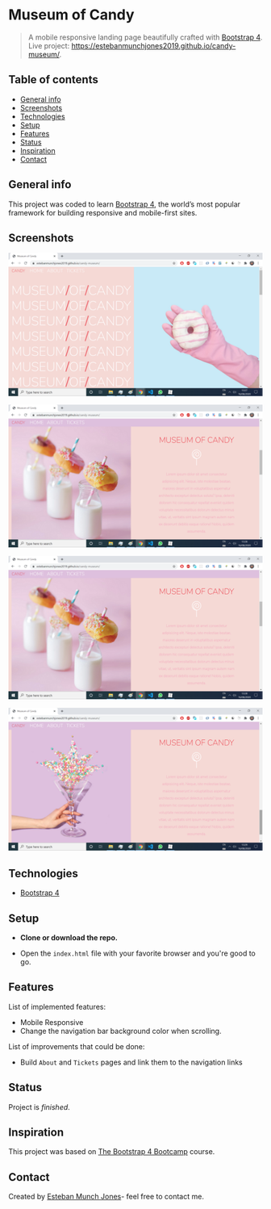 # Museum of Candy
> A mobile responsive landing page beautifully crafted with [Bootstrap 4](https://getbootstrap.com/docs/4.0/getting-started/introduction/). Live project: https://estebanmunchjones2019.github.io/candy-museum/.



## Table of contents

* [General info](#general-info)
* [Screenshots](#screenshots)
* [Technologies](#technologies)
* [Setup](#setup)
* [Features](#features)
* [Status](#status)
* [Inspiration](#inspiration)
* [Contact](#contact)



## General info

This project was coded to learn [Bootstrap 4](https://getbootstrap.com/docs/4.0/getting-started/introduction/),  the world’s most popular framework for building responsive and mobile-first sites.



## Screenshots



![home-screen](imgs/readme/image01.png)

![home-screen](imgs/readme/image02.png)

![home-screen](imgs//readme/image03.png)

![home-screen](imgs//readme/image04.png)



## Technologies

*  [Bootstrap 4](https://getbootstrap.com/docs/4.0/getting-started/introduction/)



## Setup

* **Clone or download the repo.**

* Open the `index.html` file with your favorite browser and you're good to go.

  

## Features
List of implemented features:
* Mobile Responsive
* Change the navigation bar background color when scrolling.

List of improvements that could be done:

* Build  `About` and `Tickets` pages and link them to the navigation links

## Status
Project is _finished_. 



## Inspiration

This project was based on [The Bootstrap 4 Bootcamp](https://www.udemy.com/course/bootstrap-4-bootcamp/) course.



## Contact

Created by [Esteban Munch Jones](https://www.linkedin.com/in/estebanmunchjones/)- feel free to contact me.


